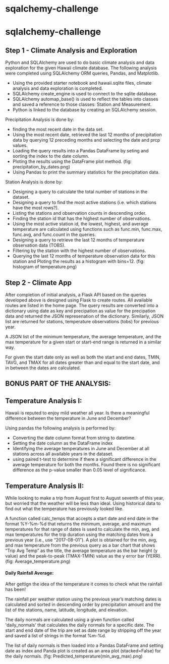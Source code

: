 # sqalchemy-challenge

# sqlalchemy-challenge

## Step 1 - Climate Analysis and Exploration

Python and SQLAlchemy are used to do basic climate analysis and data exploration for the given Hawaii climate database. The following analysis were completed using SQLAlchemy ORM queries, Pandas, and Matplotlib.

- Using the provided starter notebook and hawaii.sqlite files, climate analysis and data exploration is completed.
- SQLAlchemy create_engine is used to connect to the sqlite database.
- SQLAlchemy automap_base() is used to reflect the tables into classes and saved a reference to those classes:
  Station and Measurement.
- Python is linked to the database by creating an SQLAlchemy session.

Precipitation Analysis is done by: 
- finding the most recent date in the data set.
- Using the most recent date, retrieved the last 12 months of precipitation data by querying 12 preceding months and selecting the date and prcp values. 
- Loading the query results into a Pandas DataFrame by seting and sorting the index to the date column.
- Ploting the results using the DataFrame plot method. (fig: precipitation_by_dates.png)
- Using Pandas to print the summary statistics for the precipitation data.

Station Analysis is done by: 
- Designing a query to calculate the total number of stations in the dataset.
- Designing a query to find the most active stations (i.e. which stations have the most rows?).
- Listing the stations and observation counts in descending order.
- Finding the station id that has the highest number of observations.
- Using the most active station id, the lowest, highest, and average temperature are calculated using functions such as func.min, func.max, func.avg, and func.count in the queries.
- Designing a query to retrieve the last 12 months of temperature observation data (TOBS).
- Filtering by the station with the highest number of observations.
- Querying the last 12 months of temperature observation data for this station and Ploting the results as a histogram with bins=12. (fig: histogram of temperature.png)


## Step 2 - Climate App

After completion of initial analysis, a Flask API based on the queries developed above is designed using Flask to create routes. All available routes are listed in the home page. The query results are converted into a dictionary using date as key and precipation as value for the precipation data and returned the JSON represenation of the dictionary. Similarly, JSON list are returned for stations, temperature observations (tobs) for previous year.   

A JSON list of the minimum temperature, the average temperature, and the max temperature for a given start or start-end range is returned in a similar way. 

For given the start date only as well as both the start and end dates, TMIN, TAVG, and TMAX for all dates greater than and equal to the start date, and in between the dates are calculated. 



## BONUS PART OF THE ANALYSIS:

## Temperature Analysis I:

Hawaii is reputed to enjoy mild weather all year. Is there a meaningful difference between the temperature in June and December?

Using pandas the following analysis is performed by:
- Converting the date column format from string to datetime.
- Setting the date column as the DataFrame index
- Identifying the average temperatures in June and December at all stations across all available years in the dataset. 
- using paired t-test to determine if there a significant difference in the average temperature for both the months. Found there is no significant difference as the p-value smaller than 0.05 level of significance. 

## Temperature Analysis II:

While looking to make a trip from August first to August seventh of this year, but worried that the weather will be less than ideal. Using historical data to find out what the temperature has previously looked like.

A function called calc_temps that accepts a start date and end date in the format %Y-%m-%d that returns the minimum, average, and maximum temperatures for that range of dates is used to calculate the min, avg, and max temperatures for the trip duration using the matching dates from a previous year (i.e., use “2017-08-01”).
A plot is obtained for the min, avg, and max temperature from the previous query as a bar chart that shows  
“Trip Avg Temp” as the title, the average temperature as the bar height (y value) and the peak-to-peak (TMAX-TMIN) value as the y error bar (YERR). (fig: Average_temperature.png)

#### Daily Rainfall Average:

After gettign the idea of the temperature it comes to check what the rainfall has been!

The rainfall per weather station using the previous year’s matching dates is calculated and sorted in descending order by precipitation amount and the list of the stations, name, latitude, longitude, and elevation.

The daily normals are calculated using a given function called 'daily_normals' that calculates the daily normals for a specific date. The start and end date of the trip are set as date range by stripping off the year and saved a list of strings in the format %m-%d.

The list of daily normals is then loaded into a Pandas DataFrame and setting date as index and Panda plot is created as an area plot (stacked=False) for the daily normals. (fig: Predicted_temperature(min_avg_max).png)






